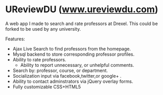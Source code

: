 UReviewDU (www.ureviewdu.com)
=========

A web app I made to search and rate professors at Drexel. This could be forked to be used by any university.

Features:
+ Ajax Live Search to find professors from the homepage.
+ Mysql backend to store corresponding professor profiles.
+ Ability to rate professors.
  + Ability to report unnecessary, or unhelpful comments.
+ Search by: professor, course, or department. 
+ Socialization input via facebook,twitter,or google+ .
+ Ability to contact adminstrators via jQuery overlay forms.
+ Fully customizable CSS+HTML5
